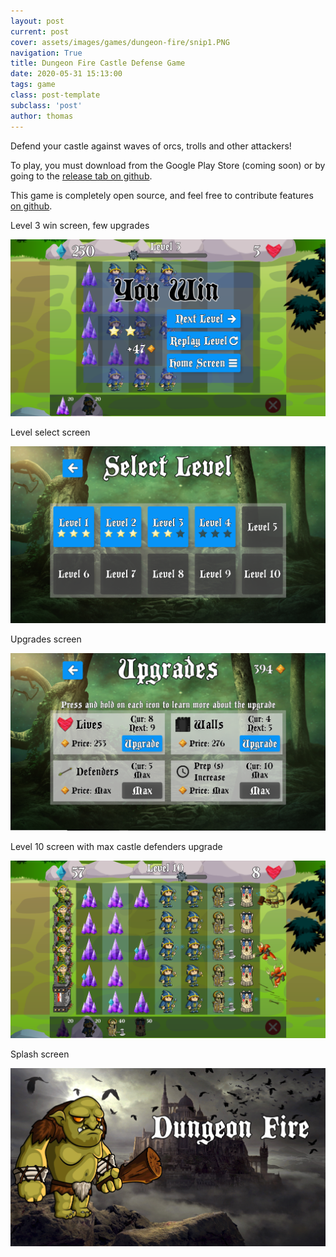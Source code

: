 ```yaml
---
layout: post
current: post
cover: assets/images/games/dungeon-fire/snip1.PNG
navigation: True
title: Dungeon Fire Castle Defense Game
date: 2020-05-31 15:13:00
tags: game
class: post-template
subclass: 'post'
author: thomas
---
```


Defend your castle against waves of orcs, trolls and other attackers!

To play, you must download from the Google Play Store (coming soon) or by going to the [release tab on github](https://github.com/thomashzhang/dungeon-fire/releases).

This game is completely open source, and feel free to contribute features [on github](https://github.com/thomashzhang/dungeon-fire).

Level 3 win screen, few upgrades

![Image](assets/images/games/dungeon-fire/snip2.PNG)

Level select screen

![Image](assets/images/games/dungeon-fire/snip3.PNG)

Upgrades screen

![Image](assets/images/games/dungeon-fire/snip4.PNG)

Level 10 screen with max castle defenders upgrade

![Image](assets/images/games/dungeon-fire/snip6.PNG)

Splash screen

![Image](assets/images/games/dungeon-fire/snip7.PNG)